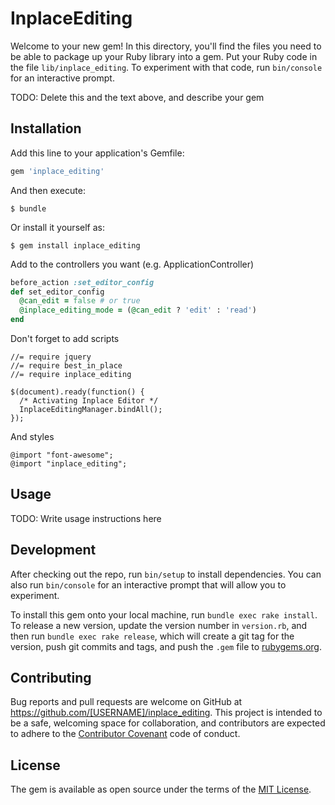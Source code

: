 # InplaceEditing

Welcome to your new gem! In this directory, you'll find the files you need to be able to package up your Ruby library into a gem. Put your Ruby code in the file `lib/inplace_editing`. To experiment with that code, run `bin/console` for an interactive prompt.

TODO: Delete this and the text above, and describe your gem

## Installation

Add this line to your application's Gemfile:

```ruby
gem 'inplace_editing'
```

And then execute:

    $ bundle

Or install it yourself as:

    $ gem install inplace_editing

Add to the controllers you want (e.g. ApplicationController)
```ruby
before_action :set_editor_config
def set_editor_config
  @can_edit = false # or true
  @inplace_editing_mode = (@can_edit ? 'edit' : 'read')
end
```

Don't forget to add scripts

    //= require jquery
    //= require best_in_place
    //= require inplace_editing

    $(document).ready(function() {
      /* Activating Inplace Editor */
      InplaceEditingManager.bindAll();
    });

And styles

    @import "font-awesome";
    @import "inplace_editing";

## Usage

TODO: Write usage instructions here

## Development

After checking out the repo, run `bin/setup` to install dependencies. You can also run `bin/console` for an interactive prompt that will allow you to experiment.

To install this gem onto your local machine, run `bundle exec rake install`. To release a new version, update the version number in `version.rb`, and then run `bundle exec rake release`, which will create a git tag for the version, push git commits and tags, and push the `.gem` file to [rubygems.org](https://rubygems.org).

## Contributing

Bug reports and pull requests are welcome on GitHub at https://github.com/[USERNAME]/inplace_editing. This project is intended to be a safe, welcoming space for collaboration, and contributors are expected to adhere to the [Contributor Covenant](http://contributor-covenant.org) code of conduct.


## License

The gem is available as open source under the terms of the [MIT License](http://opensource.org/licenses/MIT).

